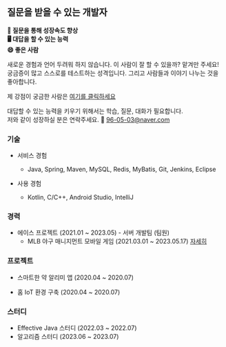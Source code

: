 ## 질문을 받을 수 있는 개발자

**💬 질문을 통해 성장속도 향상**  
**🖥 대답을 할 수 있는 능력**  
**😄 좋은 사람**

새로운 경험과 언어 두려워 하지 않습니다. 이 사람이 잘 할 수 있을까?  맡겨만 주세요! <br>
궁금증이 많고 스스로를 테스트하는 성격입니다. 그리고 사람들과 이야기 나누는 것을 좋아합니다.

제 강점이 궁금한 사람은 [여기를 클릭하세요](https://chipped-year-ef5.notion.site/79877d51a75f4bc3b66b46fb0e794200?pvs=4)

대답할 수 있는 능력을 키우기 위해서는 학습, 질문, 대화가 필요합니다.<br>
저와 같이 성장하실 분은 연락주세요. 🧲 96-05-03@naver.com
### 기술

- 서비스 경험
  - Java, Spring, Maven, MySQL, Redis, MyBatis, Git, Jenkins, Eclipse

- 사용 경험
  - Kotlin, C/C++, Android Studio, IntelliJ

### 경력

- 에이스 프로젝트 (2021.01 ~ 2023.05) - 서버 개발팀 (팀원)
  - MLB 야구 매니지먼트 모바일 게임 (2021.03.01 ~ 2023.05.17) [자세히](https://chipped-year-ef5.notion.site/MLB-9-GM-0dd8db8f98074690bfa6de2f716e1dd2?pvs=4)
      
### 프로젝트
- 스마트한 약 알리미 앱 (2020.04 ~ 2020.07)
  
- 홈 IoT 환경 구축 (2020.04 ~ 2020.07)

### 스터디
- Effective Java 스터디 (2022.03 ~ 2022.07)
- 알고리즘 스터디 (2023.06 ~ 2023.07)
